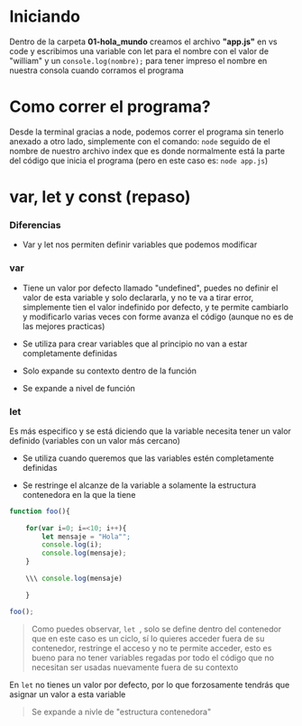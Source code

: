 # Iniciando
Dentro de la carpeta **01-hola_mundo** creamos el archivo **"app.js"** en vs code y escribimos una variable con let para el nombre con el valor de "william" y un ```console.log(nombre);``` para tener impreso el nombre en nuestra consola cuando corramos el programa

# Como correr el programa? 
Desde la terminal gracias a node, podemos correr el programa sin tenerlo anexado a otro lado, simplemente con el comando: ```node``` seguido de el nombre de nuestro archivo index que es donde normalmente está la parte del código que inicia el programa (pero en este caso es: ```node app.js```)

# var, let y const (repaso)

### Diferencias 

* Var y let nos permiten definir variables que podemos modificar 

### var
* Tiene un valor por defecto llamado "undefined", puedes no definir el valor de esta variable y solo declararla, y no te va a tirar error, simplemente tien el valor indefinido por defecto, y te permite cambiarlo y modificarlo varias veces con forme avanza el código (aunque no es de las mejores practicas)

* Se utiliza para crear variables que al principio no van a estar completamente definidas 

* Solo expande su contexto dentro de la función 
* Se expande a nivel de función

### let

Es más especifico y se está diciendo que la variable necesita tener un valor definido (variables con un valor más cercano)

* Se utiliza cuando queremos que las variables estén completamente definidas 

* Se restringe el alcanze de la variable a solamente la estructura contenedora en la que la tiene 

```js 
function foo(){
	
	for(var i=0; i=<10; i++){
		let mensaje = "Hola"";
		console.log(i);
		console.log(mensaje);
	}
		
	\\\ console.log(mensaje)
	
	}
	
foo();
```

> Como puedes observar, ```let ```, solo se define dentro del contenedor que en este caso es un ciclo, sí lo quieres acceder fuera de su contenedor, restringe el acceso y no te permite acceder, esto es bueno para no tener variables regadas por todo el código que no necesitan ser usadas nuevamente fuera de su contexto 

En ```let``` no tienes un valor por defecto, por lo que forzosamente tendrás que asignar un valor a esta variable 

> Se expande a nivle de "estructura contenedora"